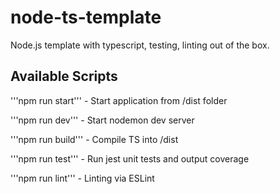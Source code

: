# node-ts-template
Node.js template with typescript, testing, linting out of the box. 

## Available Scripts

'''npm run start''' - Start application from /dist folder

'''npm run dev''' - Start nodemon dev server

'''npm run build''' - Compile TS into /dist

'''npm run test''' - Run jest unit tests and output coverage

'''npm run lint''' - Linting via ESLint

